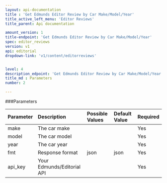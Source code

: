 ```yaml
---
layout: api-documentation
title : 'Get Edmunds Editor Review by Car Make/Model/Year'
title_active_left_menu: 'Editor Reviews'
title_parent: Api documentation

amount_version: 1
title-endpoint: 'Get Edmunds Editor Review by Car Make/Model/Year'
spec: editor_reviews
version: v1
api: editorial
dropdown-link: 'v1/content/editorreviews'


level: 4
description_edpoint: 'Get Edmunds Editor Review by Car Make/Model/Year'
title_md : Parameters
number: 2

---
```



###Parameters

| Parameter  	| Description                           | Possible Values   	| Default Value | Required          |
|:--------------|:--------------------------------------|:----------------------|:------------- |:------------------|
| make  	 	| The car make                  		| 						| 		        | Yes               |
| model		 	| The car model                     	| 						| 		        | Yes               |
| year  	 	| The car year                      	| 						| 		        | Yes               |
| fmt        	| Response format                       | json              	| json          | Yes               |
| api_key		| Your Edmunds/Editorial API 			| 						|				| Yes				|